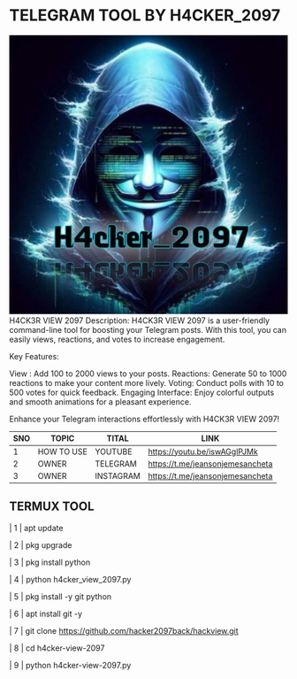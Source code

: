 # TELEGRAM TOOL BY H4CKER_2097
<img sRC ="https://github.com/hacker2097back/view/blob/main/photo_2024-10-01_22-29-21.jpg" alt="MLBC">
H4CK3R VIEW 2097
Description:
H4CK3R VIEW 2097 is a user-friendly command-line tool for boosting your Telegram posts. With this tool, you can easily  views, reactions, and votes to increase engagement.

Key Features:

View : Add 100 to 2000 views to your posts.
Reactions: Generate 50 to 1000 reactions to make your content more lively.
Voting: Conduct polls with 10 to 500 votes for quick feedback.
Engaging Interface: Enjoy colorful outputs and smooth animations for a pleasant experience.

Enhance your Telegram interactions effortlessly with H4CK3R VIEW 2097!

|SNO| TOPIC | TITAL | LINK |
|-|-|-|-|
|1| HOW TO USE | YOUTUBE | https://youtu.be/iswAGglPJMk
|2| OWNER | TELEGRAM | https://t.me/jeansonjemesancheta
|3| OWNER | INSTAGRAM | https://t.me/jeansonjemesancheta

## TERMUX TOOL 

| 1 | apt update

| 2 | pkg upgrade

| 3 | pkg install python

| 4 | python h4cker_view_2097.py

| 5 | pkg install -y git python

| 6 | apt install git -y

| 7 | git clone https://github.com/hacker2097back/hackview.git

| 8 | cd h4cker-view-2097

| 9 | python h4cker-view-2097.py
